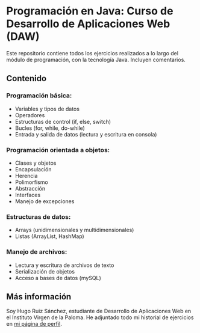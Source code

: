 # Programación en Java: Curso de Desarrollo de Aplicaciones Web (DAW) 

Este repositorio contiene todos los ejercicios realizados a lo largo del módulo de programación, con la tecnología Java. Incluyen comentarios. 

## Contenido

### Programación básica:
- Variables y tipos de datos
- Operadores
- Estructuras de control (if, else, switch)
- Bucles (for, while, do-while)
- Entrada y salida de datos (lectura y escritura en consola)

### Programación orientada a objetos:
- Clases y objetos
- Encapsulación
- Herencia
- Polimorfismo
- Abstracción
- Interfaces
- Manejo de excepciones

### Estructuras de datos:
- Arrays (unidimensionales y multidimensionales)
- Listas (ArrayList, HashMap)

### Manejo de archivos:
- Lectura y escritura de archivos de texto
- Serialización de objetos
- Acceso a bases de datos (mySQL)

##  Más información
Soy Hugo Ruiz Sánchez, estudiante de Desarrollo de Aplicaciones Web en el Instituto Virgen de la Paloma. He adjuntado todo mi historial de ejercicios en [mi página de perfil](https://hugoruizsanchez.github.io/).

